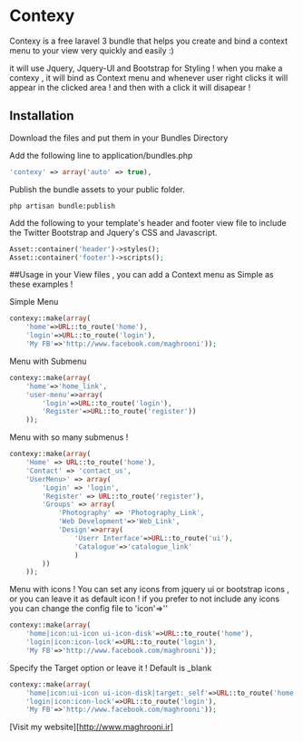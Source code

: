 Contexy
=======

Contexy is a free laravel 3 bundle that helps you create and bind a context menu to your view very quickly and easily :)


it will use Jquery, Jquery-UI and Bootstrap for Styling ! 
when you make a contexy , it will bind as Context menu and whenever user right clicks it will appear in the clicked area ! and then with a click it will disapear ! 

## Installation

Download the files and put them in your Bundles Directory

Add the following line to application/bundles.php

```php
'contexy' => array('auto' => true),
```

Publish the bundle assets to your public folder.

```shell
php artisan bundle:publish
```

Add the following to your template's header and footer view file to include the Twitter Bootstrap and Jquery's CSS and Javascript.

```php
Asset::container('header')->styles();
Asset::container('footer')->scripts();
```



##Usage
in your View files , you can add a Context menu as Simple as these examples ! 

Simple Menu 

```php
contexy::make(array(
	'home'=>URL::to_route('home'),
	'login'=>URL::to_route('login'),
	'My FB'=>'http://www.facebook.com/maghrooni'));
```

Menu with Submenu

```php
contexy::make(array(
	'home'=>'home_link',
	'user-menu'=>array(
		'login'=>URL::to_route('login'),
		'Register'=>URL::to_route('register'))
	));
```
Menu with so many submenus ! 

```php
contexy::make(array(
	'Home' => URL::to_route('home'),
	'Contact' => 'contact_us',
	'UserMenu>' => array(
		'Login' => 'login',
		'Register' => URL::to_route('register'),
		'Groups' => array(
			'Photography' => 'Photography_Link',
			'Web Development'=>'Web_Link',
			'Design'=>array(
				'Userr Interface'=>URL::to_route('ui'),
				'Catalogue'=>'catalogue_link'
				)
		))
	));
```

Menu with icons ! 
	You can set any icons from jquery ui or bootstrap icons , or you can leave it as default icon ! 
	if you prefer to not include any icons you can change the config file to 'icon'=>''
	
```php
contexy::make(array(
	'home|icon:ui-icon ui-icon-disk'=>URL::to_route('home'),
	'login|icon:icon-lock'=>URL::to_route('login'),
	'My FB'=>'http://www.facebook.com/maghrooni'));
```

Specify the Target option or leave it ! Default is _blank
```php
contexy::make(array(
	'home|icon:ui-icon ui-icon-disk|target:_self'=>URL::to_route('home'),
	'login|icon:icon-lock'=>URL::to_route('login'),
	'My FB'=>'http://www.facebook.com/maghrooni'));
```
[Visit my website][http://www.maghrooni.ir]
